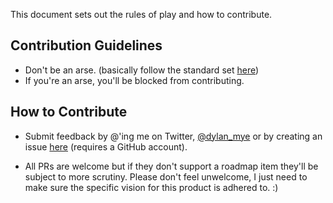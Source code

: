 This document sets out the rules of play and how to contribute.

## Contribution Guidelines

* Don't be an arse. (basically follow the standard set [here](https://www.contributor-covenant.org/version/2/0/code_of_conduct/#our-standards))
* If you're an arse, you'll be blocked from contributing.

## How to Contribute

* Submit feedback by @'ing me on Twitter, [@dylan_mye](https://twitter.com/dylan_mye) or by creating an issue [here](https://github.com/dylmye/sadgeclipper/issues/new) (requires a GitHub account).

* All PRs are welcome but if they don't support a roadmap item they'll be subject to more scrutiny. Please don't feel unwelcome, I just need to make sure the specific vision for this product is adhered to. :)
